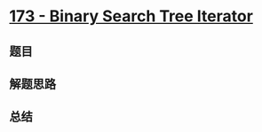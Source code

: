 # [173 - Binary Search Tree Iterator](https://leetcode.com/problems/binary-search-tree-iterator/)

## 题目


## 解题思路


## 总结


